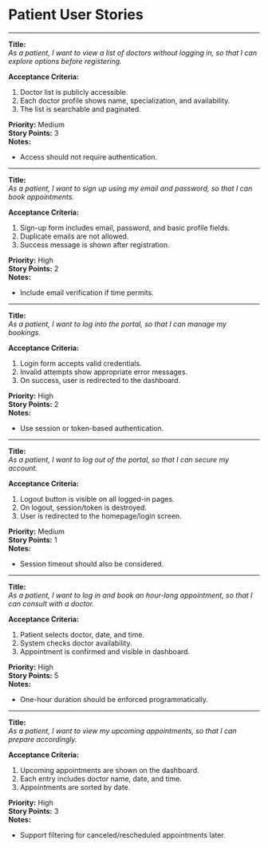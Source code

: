 # Patient User Stories

---

**Title:**  
_As a patient, I want to view a list of doctors without logging in, so that I can explore options before registering._  

**Acceptance Criteria:**  
1. Doctor list is publicly accessible.  
2. Each doctor profile shows name, specialization, and availability.  
3. The list is searchable and paginated.  

**Priority:** Medium  
**Story Points:** 3  
**Notes:**  
- Access should not require authentication.

---

**Title:**  
_As a patient, I want to sign up using my email and password, so that I can book appointments._  

**Acceptance Criteria:**  
1. Sign-up form includes email, password, and basic profile fields.  
2. Duplicate emails are not allowed.  
3. Success message is shown after registration.  

**Priority:** High  
**Story Points:** 2  
**Notes:**  
- Include email verification if time permits.

---

**Title:**  
_As a patient, I want to log into the portal, so that I can manage my bookings._  

**Acceptance Criteria:**  
1. Login form accepts valid credentials.  
2. Invalid attempts show appropriate error messages.  
3. On success, user is redirected to the dashboard.  

**Priority:** High  
**Story Points:** 2  
**Notes:**  
- Use session or token-based authentication.

---

**Title:**  
_As a patient, I want to log out of the portal, so that I can secure my account._  

**Acceptance Criteria:**  
1. Logout button is visible on all logged-in pages.  
2. On logout, session/token is destroyed.  
3. User is redirected to the homepage/login screen.  

**Priority:** Medium  
**Story Points:** 1  
**Notes:**  
- Session timeout should also be considered.

---

**Title:**  
_As a patient, I want to log in and book an hour-long appointment, so that I can consult with a doctor._  

**Acceptance Criteria:**  
1. Patient selects doctor, date, and time.  
2. System checks doctor availability.  
3. Appointment is confirmed and visible in dashboard.  

**Priority:** High  
**Story Points:** 5  
**Notes:**  
- One-hour duration should be enforced programmatically.

---

**Title:**  
_As a patient, I want to view my upcoming appointments, so that I can prepare accordingly._  

**Acceptance Criteria:**  
1. Upcoming appointments are shown on the dashboard.  
2. Each entry includes doctor name, date, and time.  
3. Appointments are sorted by date.  

**Priority:** High  
**Story Points:** 3  
**Notes:**  
- Support filtering for canceled/rescheduled appointments later.
